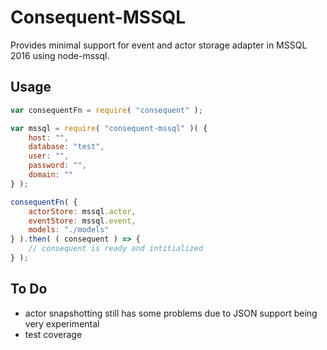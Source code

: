 # Consequent-MSSQL
Provides minimal support for event and actor storage adapter in MSSQL 2016 using node-mssql.

## Usage

```javascript
var consequentFn = require( "consequent" );

var mssql = require( "consequent-mssql" )( {
	host: "",
	database: "test",
	user: "",
	password: "",
	domain: ""
} );

consequentFn( {
	actorStore: mssql.actor,
	eventStore: mssql.event,
	models: "./models"
} ).then( ( consequent ) => {
	// consequent is ready and intitialized
} );
```

## To Do
 * actor snapshotting still has some problems due to JSON support being very experimental
 * test coverage